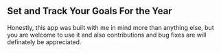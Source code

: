 ## Set and Track Your Goals For the Year

Honestly, this app was built with me in mind more than anything else, but you are welcome to use it and also contributions and bug fixes are will definately be appreciated.
